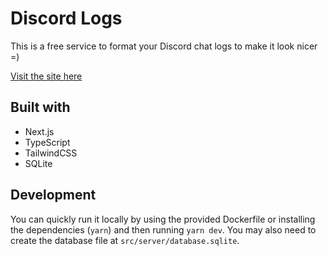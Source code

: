 # Discord Logs
This is a free service to format your Discord chat logs to make it look nicer =)

[Visit the site here](https://discordlogs.jlz.fun)

## Built with
- Next.js
- TypeScript
- TailwindCSS
- SQLite

## Development
You can quickly run it locally by using the provided Dockerfile or installing the dependencies (`yarn`) and then running `yarn dev`. You may also need to create the database file at `src/server/database.sqlite`.
